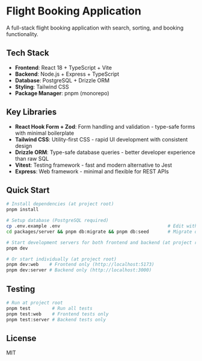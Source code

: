 # Flight Booking Application

A full-stack flight booking application with search, sorting, and booking functionality.

## Tech Stack

- **Frontend**: React 18 + TypeScript + Vite
- **Backend**: Node.js + Express + TypeScript
- **Database**: PostgreSQL + Drizzle ORM
- **Styling**: Tailwind CSS
- **Package Manager**: pnpm (monorepo)

## Key Libraries

- **React Hook Form + Zod**: Form handling and validation - type-safe forms with minimal boilerplate
- **Tailwind CSS**: Utility-first CSS - rapid UI development with consistent design
- **Drizzle ORM**: Type-safe database queries - better developer experience than raw SQL
- **Vitest**: Testing framework - fast and modern alternative to Jest
- **Express**: Web framework - minimal and flexible for REST APIs

## Quick Start

```bash
# Install dependencies (at project root)
pnpm install

# Setup database (PostgreSQL required)
cp .env.example .env                                        # Edit with your database credentials
cd packages/server && pnpm db:migrate && pnpm db:seed       # Migrate database and add sample data

# Start development servers for both frontend and backend (at project root)
pnpm dev

# Or start individually (at project root)
pnpm dev:web    # Frontend only (http://localhost:5173)
pnpm dev:server # Backend only (http://localhost:3000)
```

## Testing

```bash
# Run at project root
pnpm test        # Run all tests
pnpm test:web    # Frontend tests only
pnpm test:server # Backend tests only
```

## License

MIT
